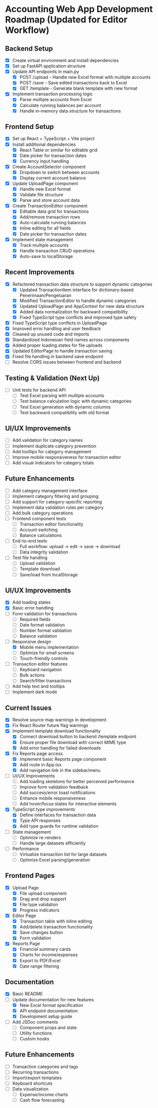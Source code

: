 # Accounting Web App Development Roadmap (Updated for Editor Workflow)

## Backend Setup
- [x] Create virtual environment and install dependencies
- [x] Set up FastAPI application structure
- [x] Update API endpoints in main.py
  - [x] POST /upload - Handle new Excel format with multiple accounts
  - [x] POST /save - Save edited transactions back to Excel
  - [x] GET /template - Generate blank template with new format
- [x] Implement transaction processing logic
  - [x] Parse multiple accounts from Excel
  - [x] Calculate running balances per account
  - [x] Handle in-memory data structure for transactions

## Frontend Setup
- [x] Set up React + TypeScript + Vite project
- [x] Install additional dependencies
  - [x] React Table or similar for editable grid
  - [x] Date picker for transaction dates
  - [x] Currency input handling
- [x] Create AccountSelector component
  - [x] Dropdown to switch between accounts
  - [x] Display current account balance
- [x] Update UploadPage component
  - [x] Handle new Excel format
  - [x] Validate file structure
  - [x] Parse and store account data
- [x] Create TransactionEditor component
  - [x] Editable data grid for transactions
  - [x] Add/remove transaction rows
  - [x] Auto-calculate running balances
  - [x] Inline editing for all fields
  - [x] Date picker for transaction dates
- [x] Implement state management
  - [x] Track multiple accounts
  - [x] Handle transaction CRUD operations
  - [x] Auto-save to localStorage

## Recent Improvements
- [x] Refactored transaction data structure to support dynamic categories
  - [x] Updated TransactionItem interface for dictionary-based Penerimaan/Pengeluaran
  - [x] Modified TransactionEditor to handle dynamic categories
  - [x] Updated UploadPage and AppContext for new data structure
  - [x] Added data normalization for backward compatibility
  - [x] Fixed TypeScript type conflicts and improved type safety
- [x] Fixed TypeScript type conflicts in UploadPage
- [x] Improved error handling and user feedback
- [x] Cleaned up unused code and imports
- [x] Standardized Indonesian field names across components
- [x] Added proper loading states for file uploads
- [x] Updated EditorPage to handle transaction saving
- [x] Fixed file handling in backend save endpoint
- [ ] Resolve CORS issues between frontend and backend

## Testing & Validation (Next Up)
- [ ] Unit tests for backend API
  - [ ] Test Excel parsing with multiple accounts
  - [ ] Test balance calculation logic with dynamic categories
  - [ ] Test Excel generation with dynamic columns
  - [ ] Test backward compatibility with old format

## UI/UX Improvements
- [ ] Add validation for category names
- [ ] Implement duplicate category prevention
- [ ] Add tooltips for category management
- [ ] Improve mobile responsiveness for transaction editor
- [ ] Add visual indicators for category totals

## Future Enhancements
- [ ] Add category management interface
- [ ] Implement category filtering and grouping
- [ ] Add support for category-specific reporting
- [ ] Implement data validation rules per category
- [ ] Add bulk category operations
- [ ] Frontend component tests
  - [ ] Transaction editor functionality
  - [ ] Account switching
  - [ ] Balance calculations
- [ ] End-to-end tests
  - [ ] Full workflow: upload → edit → save → download
  - [ ] Data integrity validation
- [ ] Test file handling
  - [ ] Upload validation
  - [ ] Template download
  - [ ] Save/load from localStorage

## UI/UX Improvements
- [x] Add loading states
- [x] Basic error handling
- [ ] Form validation for transactions
  - [ ] Required fields
  - [ ] Date format validation
  - [ ] Number format validation
  - [ ] Balance validation
- [ ] Responsive design
  - [x] Mobile menu implementation
  - [ ] Optimize for small screens
  - [ ] Touch-friendly controls
- [ ] Transaction editor features
  - [ ] Keyboard navigation
  - [ ] Bulk actions
  - [ ] Search/filter transactions
- [ ] Add help text and tooltips
- [ ] Implement dark mode

## Current Issues
- [x] Resolve source map warnings in development
- [x] Fix React Router future flag warnings
- [x] Implement template download functionality
  - [x] Connect download button to backend /template endpoint
  - [x] Ensure proper file download with correct MIME type
  - [x] Add error handling for failed downloads
- [x] Fix Reports page access
  - [x] Implement basic Reports page component
  - [x] Add route in App.tsx
  - [x] Add navigation link in the sidebar/menu
- [ ] UI/UX Improvements
  - [ ] Add loading skeletons for better perceived performance
  - [ ] Improve form validation feedback
  - [ ] Add success/error toast notifications
  - [ ] Enhance mobile responsiveness
  - [ ] Add hover/focus states for interactive elements
- [x] TypeScript type improvements
  - [x] Define interfaces for transaction data
  - [x] Type API responses
  - [x] Add type guards for runtime validation
- [ ] State management
  - [ ] Optimize re-renders
  - [ ] Handle large datasets efficiently
- [ ] Performance
  - [ ] Virtualize transaction list for large datasets
  - [ ] Optimize Excel parsing/generation

## Frontend Pages
- [x] Upload Page
  - [x] File upload component
  - [x] Drag and drop support
  - [x] File type validation
  - [x] Progress indicators
- [x] Editor Page
  - [x] Transaction table with inline editing
  - [x] Add/delete transaction functionality
  - [x] Save changes button
  - [x] Form validation
- [x] Reports Page
  - [x] Financial summary cards
  - [x] Charts for income/expenses
  - [x] Export to PDF/Excel
  - [x] Date range filtering

## Documentation
- [x] Basic README
- [ ] Update documentation for new features
  - [x] New Excel format specification
  - [x] API endpoint documentation
  - [x] Development setup guide
- [ ] Add JSDoc comments
  - [ ] Component props and state
  - [ ] Utility functions
  - [ ] Custom hooks

## Future Enhancements
- [ ] Transaction categories and tags
- [ ] Recurring transactions
- [ ] Import/export templates
- [ ] Keyboard shortcuts
- [ ] Data visualization
  - [ ] Expense/income charts
  - [ ] Cash flow forecasting